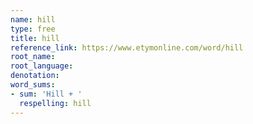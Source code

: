 ```yaml
---
name: hill
type: free
title: hill
reference_link: https://www.etymonline.com/word/hill
root_name: 
root_language: 
denotation: 
word_sums:
- sum: 'Hill + '
  respelling: hill
---
```

